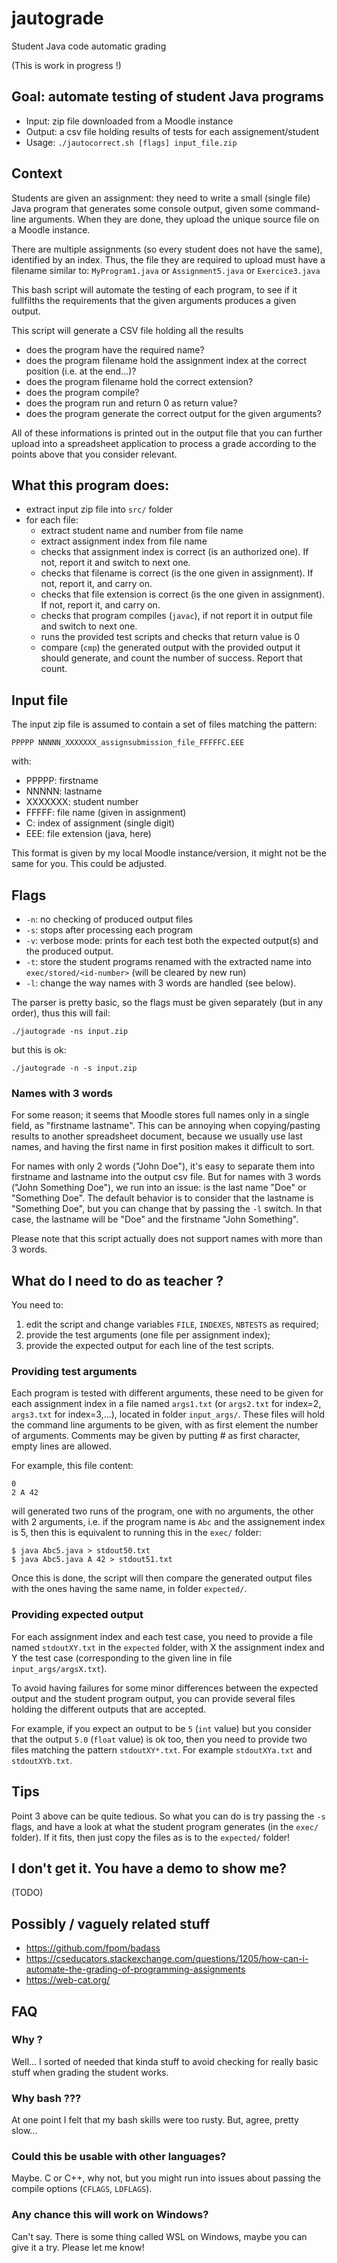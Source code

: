 # jautograde

Student Java code automatic grading

(This is work in progress !)



## Goal: automate testing of student Java programs

- Input: zip file downloaded from a Moodle instance
- Output: a csv file holding results of tests for each assignement/student
- Usage: `./jautocorrect.sh [flags] input_file.zip`

## Context
Students are given an assignment:
they need to write a small (single file) Java program that generates some console output, given some command-line arguments.
When they are done, they upload the unique source file on a Moodle instance.

There are multiple assignments (so every student does not have the same), identified by an index.
Thus, the file they are required to upload must have a filename similar to:
`MyProgram1.java` or `Assignment5.java` or `Exercice3.java`

This bash script will automate the testing of each program, to see if it fullfilths the requirements that the given arguments produces a given output.

This script will generate a CSV file holding all the results
 - does the program have the required name?
 - does the program filename hold the assignment index at the correct position (i.e. at the end...)?
 - does the program filename hold the correct extension?
 - does the program compile?
 - does the program run and return 0 as return value?
 - does the program generate the correct output for the given arguments?

All of these informations is printed out in the output file that you can further upload into a spreadsheet application to process a grade according to the points above that you consider relevant.


## What this program does:

- extract input zip file into `src/` folder
- for each file:
    - extract student name and number from file name
    - extract assignment index from file name
    - checks that assignment index is correct (is an authorized one). If not, report it and switch to next one.
    - checks that filename is correct (is the one given in assignment). If not, report it, and carry on.
    - checks that file extension is correct (is the one given in assignment). If not, report it, and carry on. 
    - checks that program compiles (`javac`), if not report it in output file and switch to next one.
    - runs the provided test scripts and checks that return value is 0
    - compare (`cmp`) the generated output with the provided output it should generate, and count the number of success. Report that count.

## Input file
The input zip file is assumed to contain a set of files matching the pattern:
```
PPPPP NNNNN_XXXXXXX_assignsubmission_file_FFFFFC.EEE
```
with:

- PPPPP: firstname
- NNNNN: lastname
- XXXXXXX: student number
- FFFFF: file name (given in assignment)
- C: index of assignment (single digit)
- EEE: file extension (java, here)

This format is given by my local Moodle instance/version, it might not be the same for you.
This could be adjusted.

## Flags

  - `-n`: no checking of produced output files
  - `-s`: stops after processing each program
  - `-v`: verbose mode: prints for each test both the expected output(s) and the produced output.
  - `-t`: store the student programs renamed with the extracted name into `exec/stored/<id-number>` (will be cleared by new run)
  - `-l`: change the way names with 3 words are handled (see below).


The parser is pretty basic, so the flags must be given separately (but in any order), thus this will fail:
```
./jautograde -ns input.zip
```
but this is ok:
```
./jautograde -n -s input.zip
```

### Names with 3 words

For some reason; it seems that Moodle stores full names only in a single field, as "firstname lastname".
This can be annoying when copying/pasting results to another spreadsheet document, because we usually use last names, and having the first name in first position makes it difficult to sort.

For names with only 2 words ("John Doe"), it's easy to separate them into firstname and lastname into the output csv file.
But for names with 3 words ("John Something Doe"), we run into an issue: is the last name "Doe" or "Something Doe".
The default behavior is to consider that the lastname is "Something Doe", but you can change that by passing the `-l` switch.
In that case, the lastname will be "Doe" and the firstname "John Something".

Please note that this script actually does not support names with more than 3 words.

## What do I need to do as teacher ?

You need to:

  1. edit the script and change variables `FILE`, `INDEXES`, `NBTESTS` as required;
  2. provide the test arguments (one file per assignment index);
  3. provide the expected output for each line of the test scripts.

### Providing test arguments

Each program is tested with different arguments, these need to be given for each assignment index in a file named `args1.txt` (or `args2.txt` for index=2, `args3.txt` for index=3,...), located in folder `input_args/`.
These files will hold the command line arguments to be given, with as first element the number of arguments.
Comments may be given by putting # as first character, empty lines are allowed.

For example, this file content:
```
0
2 A 42
```
will generated two runs of the program, one with no arguments, the other with 2 arguments, i.e. if the program name is `Abc` and the assignement index is 5, then this is equivalent to running this in the `exec/` folder:
```
$ java Abc5.java > stdout50.txt
$ java Abc5.java A 42 > stdout51.txt
```
Once this is done, the script will then compare the generated output files with the ones having the same name, in folder `expected/`.

### Providing expected output

For each assignment index and each test case, you need to provide a file named `stdoutXY.txt`
in the `expected` folder, with X the assignment index and Y the test case (corresponding to the given line in file `input_args/argsX.txt`).

To avoid having failures for some minor differences between the expected output and the student program output, you can provide several files holding the different outputs that are accepted.

For example, if you expect an output to be `5` (`int` value) but you consider that the output `5.0` (`float` value) is ok too, then you need to provide two files matching the pattern
`stdoutXY*.txt`.
For example `stdoutXYa.txt` and `stdoutXYb.txt`.


## Tips

Point 3 above can be quite tedious.
So what you can do is try passing the `-s` flags, and have a look at what the student program generates (in the `exec/` folder).
If it fits, then just copy the files as is to the `expected/` folder!

## I don't get it. You have a demo to show me?

(TODO)

## Possibly / vaguely related stuff

- https://github.com/fpom/badass
- https://cseducators.stackexchange.com/questions/1205/how-can-i-automate-the-grading-of-programming-assignments
- https://web-cat.org/

## FAQ

### Why ?

Well... I sorted of needed that kinda stuff to avoid checking for really basic stuff when grading the student works.

### Why bash ???

At one point I felt that my bash skills were too rusty. But, agree, pretty slow...

### Could this be usable with other languages?

Maybe. C or C++, why not, but you might run into issues about passing the compile options (`CFLAGS`, `LDFLAGS`).


### Any chance this will work on Windows?

Can't say. There is some thing called WSL on Windows, maybe you can give it a try.
Please let me know!

